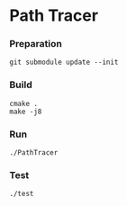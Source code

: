 # Path Tracer

### Preparation

```
git submodule update --init
```

### Build

```
cmake .
make -j8
```

### Run

```
./PathTracer
```

### Test

```
./test
```

